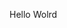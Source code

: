 Hello Wolrd





























































































































































































































































































































































































































































































































































































































































































































































































































































































































































































































































































































































































































































































































































































































































































































































































































































































































































































































































































































































































































































































































































































































































































































































































































































































































































































































































































































































































































































































































































































































































































































































































































































































